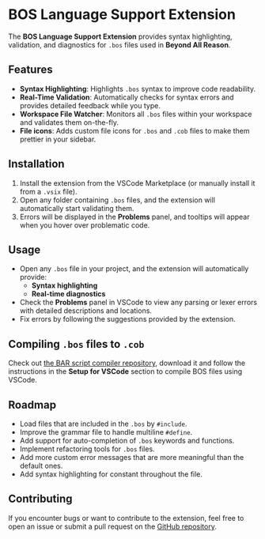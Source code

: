 # BOS Language Support Extension

The **BOS Language Support Extension** provides syntax highlighting, validation, and diagnostics for `.bos` files used in **Beyond All Reason**.

## Features

- **Syntax Highlighting**: Highlights `.bos` syntax to improve code readability.
- **Real-Time Validation**: Automatically checks for syntax errors and provides detailed feedback while you type.
- **Workspace File Watcher**: Monitors all `.bos` files within your workspace and validates them on-the-fly.
- **File icons**: Adds custom file icons for `.bos` and `.cob` files to make them prettier in your sidebar.

## Installation

1. Install the extension from the VSCode Marketplace (or manually install it from a `.vsix` file).
2. Open any folder containing `.bos` files, and the extension will automatically start validating them.
3. Errors will be displayed in the **Problems** panel, and tooltips will appear when you hover over problematic code.

## Usage

- Open any `.bos` file in your project, and the extension will automatically provide:
  - **Syntax highlighting**
  - **Real-time diagnostics**
- Check the **Problems** panel in VSCode to view any parsing or lexer errors with detailed descriptions and locations.
- Fix errors by following the suggestions provided by the extension.

## Compiling `.bos` files to `.cob`

Check out [the BAR script compiler repository](https://github.com/beyond-all-reason/BARScriptCompiler), download it and follow the instructions in the **Setup for VSCode** section to compile BOS files using VSCode.

## Roadmap

- Load files that are included in the `.bos` by `#include`.
- Improve the grammar file to handle multiline `#define`.
- Add support for auto-completion of `.bos` keywords and functions.
- Implement refactoring tools for `.bos` files.
- Add more custom error messages that are more meaningful than the default ones.
- Add syntax highlighting for constant throughout the file.

## Contributing

If you encounter bugs or want to contribute to the extension, feel free to open an issue or submit a pull request on the [GitHub repository](https://github.com/chesiren/bos-language-support).
